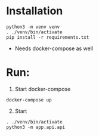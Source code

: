 # Installation
```
python3 -m venv venv
. ./venv/bin/activate
pip install -r requirements.txt
```

- Needs docker-compose as well

# Run: 
1.  Start docker-compose
```
docker-compose up
```

2. Start 
```
. ./venv/bin/activate
python3 -m app.api.api
```
